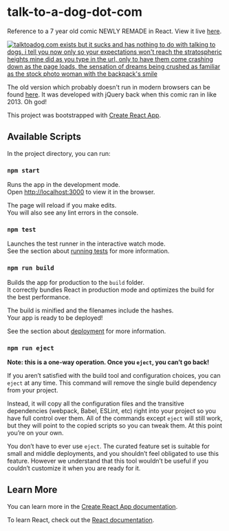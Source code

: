 # talk-to-a-dog-dot-com
Reference to a 7 year old comic NEWLY REMADE in React. View it live [here](https://mew151.net/talktoadog/).

[![talktoadog.com exists but it sucks and has nothing to do with talking to dogs, i tell you now only so your expectations won't reach the stratospheric heights mine did as you type in the url, only to have them come crashing down as the page loads, the sensation of dreams being crushed as familiar as the stock photo woman with the backpack's smile](https://www.qwantz.com/comics/comic2-2496.png)](http://www.qwantz.com/index.php?comic=2485)

The old version which probably doesn't run in modern browsers can be found [here](https://mew151.net/dog/talk2dawgz.html). It was developed with jQuery back when this comic ran in like 2013. Oh god!

This project was bootstrapped with [Create React App](https://github.com/facebook/create-react-app).

## Available Scripts

In the project directory, you can run:

### `npm start`

Runs the app in the development mode.<br />
Open [http://localhost:3000](http://localhost:3000) to view it in the browser.

The page will reload if you make edits.<br />
You will also see any lint errors in the console.

### `npm test`

Launches the test runner in the interactive watch mode.<br />
See the section about [running tests](https://facebook.github.io/create-react-app/docs/running-tests) for more information.

### `npm run build`

Builds the app for production to the `build` folder.<br />
It correctly bundles React in production mode and optimizes the build for the best performance.

The build is minified and the filenames include the hashes.<br />
Your app is ready to be deployed!

See the section about [deployment](https://facebook.github.io/create-react-app/docs/deployment) for more information.

### `npm run eject`

**Note: this is a one-way operation. Once you `eject`, you can’t go back!**

If you aren’t satisfied with the build tool and configuration choices, you can `eject` at any time. This command will remove the single build dependency from your project.

Instead, it will copy all the configuration files and the transitive dependencies (webpack, Babel, ESLint, etc) right into your project so you have full control over them. All of the commands except `eject` will still work, but they will point to the copied scripts so you can tweak them. At this point you’re on your own.

You don’t have to ever use `eject`. The curated feature set is suitable for small and middle deployments, and you shouldn’t feel obligated to use this feature. However we understand that this tool wouldn’t be useful if you couldn’t customize it when you are ready for it.

## Learn More

You can learn more in the [Create React App documentation](https://facebook.github.io/create-react-app/docs/getting-started).

To learn React, check out the [React documentation](https://reactjs.org/).
